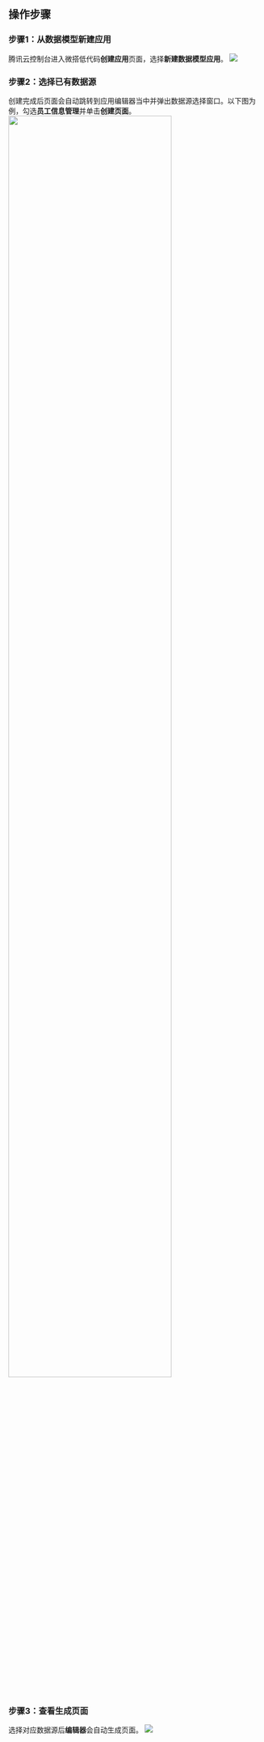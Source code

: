 ## 操作步骤

### 步骤1：从数据模型新建应用
腾讯云控制台进入微搭低代码**创建应用**页面，选择**新建数据模型应用**。
![](https://qcloudimg.tencent-cloud.cn/raw/7411f6b020de4619d96efdf8f727d6bd.png)


### 步骤2：选择已有数据源
创建完成后页面会自动跳转到应用编辑器当中并弹出数据源选择窗口。以下图为例，勾选**员工信息管理**并单击**创建页面**。
<img src = "https://qcloudimg.tencent-cloud.cn/raw/5e4dadd1b8d4a4d0cb7f1569a7aeeb86.png" style="width: 80%">  

### 步骤3：查看生成页面
选择对应数据源后**编辑器**会自动生成页面。
![](https://qcloudimg.tencent-cloud.cn/raw/290caacf191c6581a241e852c35c0f0a.png)




